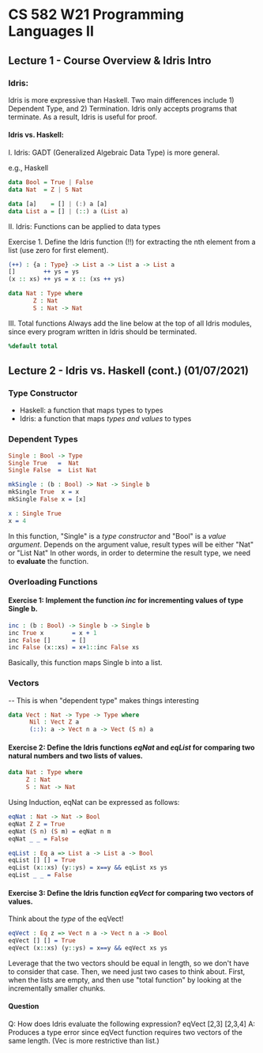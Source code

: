 # CS 582 W21 Programming Languages II
## Lecture 1 - Course Overview & Idris Intro

### Idris:
Idris is more expressive than Haskell. Two main differences include 1) Dependent Type, and 2) Termination.
Idris only accepts programs that terminate.
As a result, Idris is useful for proof.

#### Idris vs. Haskell:
I. Idris: GADT (Generalized Algebraic Data Type) is more general.

e.g., Haskell

```Haskell
data Bool = True | False
data Nat  = Z | S Nat

data [a]    = [] | (:) a [a]
data List a = [] | (::) a (List a)
```

II. Idris: Functions can be applied to data types

Exercise 1. Define the Idris function (!!) for extracting the nth element from a list (use zero for first element).

```Idris
(++) : {a : Type} -> List a -> List a -> List a
[]        ++ ys = ys
(x :: xs) ++ ys = x :: (xs ++ ys)

data Nat : Type where
       Z : Nat
       S : Nat -> Nat
```

III. Total functions
Always add the line below at the top of all Idris modules, since every program written in Idris should be terminated.
```Idris
%default total
```
## Lecture 2 - Idris vs. Haskell (cont.) (01/07/2021)
### Type Constructor
- Haskell: a function that maps types to types
- Idris: a function that maps *types and values* to types

### Dependent Types
```Idris
Single : Bool -> Type
Single True   =  Nat
Single False  =  List Nat
```

```Idris
mkSingle : (b : Bool) -> Nat -> Single b
mkSingle True  x = x
mkSingle False x = [x]
```

```Idris
x : Single True
x = 4
```
In this function, "Single" is a *type constructor* and "Bool" is a *value argument*. Depends on the argument value, result types will be either "Nat" or "List Nat"
In other words, in order to determine the result type, we need to **evaluate** the function.

### Overloading Functions

#### Exercise 1: Implement the function *inc* for incrementing values of type Single b.

```Idris
inc : (b : Bool) -> Single b -> Single b
inc True x        = x + 1
inc False []      = []
inc False (x::xs) = x+1::inc False xs
```
Basically, this function maps Single b into a list. 

### Vectors
-- This is when "dependent type" makes things interesting 

```Idris
data Vect : Nat -> Type -> Type where
      Nil : Vect Z a
      (::): a -> Vect n a -> Vect (S n) a
```

#### Exercise 2: Define the Idris functions *eqNat* and *eqList* for comparing two natural numbers and two lists of values.
```Idris
data Nat : Type where
     Z : Nat
     S : Nat -> Nat
```
Using Induction, eqNat can be expressed as follows:
```Idris
eqNat : Nat -> Nat -> Bool
eqNat Z Z = True
eqNat (S n) (S m) = eqNat n m
eqNat _ _ = False
```

```Idris 
eqList : Eq a => List a -> List a -> Bool
eqList [] [] = True
eqList (x::xs) (y::ys) = x==y && eqList xs ys 
eqList _ _ = False
```
#### Exercise 3: Define the Idris function *eqVect* for comparing two vectors of values.
Think about the *type* of the eqVect!

```Idris
eqVect : Eq z => Vect n a -> Vect n a -> Bool
eqVect [] [] = True
eqVect (x::xs) (y::ys) = x==y && eqVect xs ys
```

Leverage that the two vectors should be equal in length, so we don't have to consider that case. Then, we need just two cases to think about. First, when the lists are empty, and then use "total function" by looking at the incrementally smaller chunks.

#### Question
Q: How does Idris evaluate the following expression? eqVect [2,3] [2,3,4]
A: Produces a type error since eqVect function requires two vectors of the same length. (Vec is more restrictive than list.)
